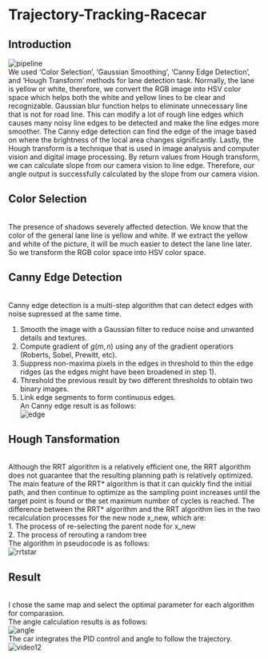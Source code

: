# Trajectory-Tracking-Racecar
## Introduction  
![pipeline](https://user-images.githubusercontent.com/36937088/54845125-d0e4bb80-4c95-11e9-8f07-fd297ad19702.jpeg)
<br>We used ‘Color Selection’, ‘Gaussian Smoothing’, ‘Canny Edge Detection’, and ‘Hough Transform’ methods for lane detection task.
Normally, the lane is yellow or white, therefore, we convert the RGB image into HSV color space which helps both the white and yellow lines to be clear and recognizable.
Gaussian blur function helps to eliminate unnecessary line that is not for road line. This can modify a lot of rough line edges which causes many noisy line edges to be detected and make the line edges more smoother. The Canny edge detection can find the edge of the image based on where the brightness of the local area changes significantly.
Lastly, the Hough transform is a technique that is used in image analysis and computer vision and digital image processing. By return values from Hough transform, we can calculate slope from our camera vision to line edge. Therefore, our angle output is successfully calculated by the slope from our camera vision.
## Color Selection
<br>The presence of shadows severely affected detection. We know that the color of the general lane line is yellow and white. If we extract the yellow and white of the picture, it will be much easier to detect the lane line later. So we transform the RGB color space into HSV color space.
## Canny Edge Detection
<br> Canny edge detection is a multi-step algorithm that can detect edges with noise supressed at the same time.  
1. Smooth the image with a Gaussian filter to reduce noise and unwanted details and textures.  
2. Compute gradient of $g(m,n)$ using any of the gradient operatiors (Roberts, Sobel, Prewitt, etc).  
3. Suppress non-maxima pixels in the edges in threshold to thin the edge ridges (as the edges might have been broadened in step 1).   
4. Threshold the previous result by two different thresholds to obtain two binary images.  
5. Link edge segments to form continuous edges.
<br>An Canny edge result is as follows:  
![edge](https://user-images.githubusercontent.com/36937088/54845861-bc092780-4c97-11e9-8ee8-76599c1d5d40.png)
## Hough Tansformation
<br>Although the RRT algorithm is a relatively efficient one, the RRT algorithm does not guarantee that the resulting planning path is relatively optimized. The main feature of the RRT* algorithm is that it can quickly find the initial path, and then continue to optimize as the sampling point increases until the target point is found or the set maximum number of cycles is reached. The difference between the RRT* algorithm and the RRT algorithm lies in the two recalculation processes for the new node x_new, which are:
<br>1. The process of re-selecting the parent node for x_new
<br>2. The process of rerouting a random tree
<br>The algorithm in pseudocode is as follows:  
![rrtstar](https://user-images.githubusercontent.com/36937088/54732460-21063580-4b51-11e9-8698-0dd5ce3d9d2e.jpeg)
## Result
<br> I chose the same map and select the optimal parameter for each algorithm for comparasion.
<br> The angle calculation results is as follows:    
![angle](https://user-images.githubusercontent.com/36937088/54845334-54061180-4c96-11e9-8203-8c03842357f2.jpeg)
<br> The car integrates the PID control and angle to follow the trajectory.   
 ![video12](https://user-images.githubusercontent.com/36937088/54845331-50728a80-4c96-11e9-82fd-d11d9e8df27a.png)
